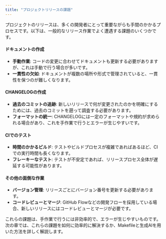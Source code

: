 ```yaml
---
title: "プロジェクトリリースの課題"
---
```


プロジェクトのリリースは、多くの開発者にとって重要ながらも手間のかかるプロセスです。以下は、一般的なリリース作業でよく遭遇する課題のいくつかです。

#### ドキュメントの作成

- **手動作業**: コードの変更に合わせてドキュメントも更新する必要がありますが、これは手動で行う場合が多いです。
- **一貫性の欠如**: ドキュメントが複数の場所や形式で管理されていると、一貫性を保つのが難しくなります。

#### CHANGELOGの作成

- **過去のコミットの追跡**: 新しいリリースで何が変更されたのかを明確にするためには、過去のコミットを遡って調査する必要があります。
- **フォーマットの統一**: CHANGELOGには一定のフォーマットや規約が求められる場合があり、これを手作業で行うとエラーが生じやすいです。

#### CIでのテスト

- **時間のかかるビルド**: テストやビルドプロセスが複雑であればあるほど、CIでの実行時間も長くなります。
- **フレーキーなテスト**: テストが不安定であれば、リリースプロセス全体が遅延する可能性があります。

#### その他の面倒な作業

- **バージョン管理**: リリースごとにバージョン番号を更新する必要があります。
- **コードレビューとマージ**: GitHub Flowなどの開発フローを採用している場合、新しいリリースにはコードレビューとマージが必要です。

これらの課題は、手作業で行うには非効率的で、エラーが生じやすいものです。次の章では、これらの課題を如何に効率的に解決するか、Makefileと生成AIを用いた方法を詳しく解説します。
